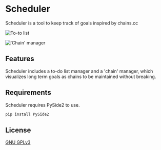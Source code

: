 # Scheduler
Scheduler is a tool to keep track of goals inspired by chains.cc

![To-to list](https://i.imgur.com/H3VaMbP.png)

!['Chain' manager](https://i.imgur.com/BJpPJ4V.png)

## Features
Scheduler includes a to-do list manager and a 'chain' manager, which visualizes long term goals as chains to be maintained without breaking.

## Requirements
Scheduler requires PySide2 to use.
```bash
pip install PySide2
```

## License
[GNU GPLv3](https://choosealicense.com/licenses/gpl-3.0/)